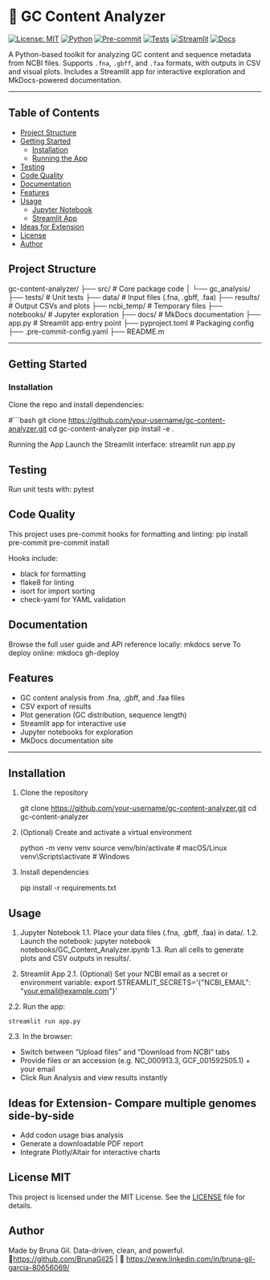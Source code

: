 # 🧬 GC Content Analyzer

[![License: MIT](https://img.shields.io/badge/License-MIT-blue.svg)](https://github.com/BrunaGil25/gc-content-analyzer/blob/main/LICENSE)
[![Python](https://img.shields.io/badge/Python-3.10%2B-blue.svg)](https://www.python.org/downloads/)
[![Pre-commit](https://img.shields.io/badge/pre--commit-enabled-brightgreen.svg)](https://pre-commit.com/)
[![Tests](https://img.shields.io/badge/tests-passing-success.svg)](https://github.com/BrunaGil25/gc-content-analyzer/actions)
[![Streamlit](https://img.shields.io/badge/Streamlit-app-orange.svg)](http://localhost:8501/)
[![Docs](https://img.shields.io/badge/docs-MkDocs-lightgrey.svg)](https://github.com/BrunaGil25/gc-content-analyzer/tree/main/docs)


A Python-based toolkit for analyzing GC content and sequence metadata from NCBI files. Supports `.fna`, `.gbff`, and `.faa` formats, with outputs in CSV and visual plots. Includes a Streamlit app for interactive exploration and MkDocs-powered documentation.


---

## Table of Contents

- [Project Structure](#-project-structure)
- [Getting Started](#-getting-started)
  - [Installation](#installation)
  - [Running the App](#running-the-app)
- [Testing](#-testing)
- [Code Quality](#-code-quality)
- [Documentation](#-documentation)
- [Features](#-features)
- [Usage](#usage)
  - [Jupyter Notebook](#1-jupyter-notebook)
  - [Streamlit App](#2-streamlit-app)
- [Ideas for Extension](#ideas-for-extension)
- [License](#license)
- [Author](#author)

## Project Structure

gc-content-analyzer/ 
├── src/                  # Core package code 
│   └── gc_analysis/ 
├── tests/                # Unit tests 
├── data/                 # Input files (.fna, .gbff, .faa) 
├── results/              # Output CSVs and plots 
├── ncbi_temp/            # Temporary files 
├── notebooks/            # Jupyter exploration 
├── docs/                 # MkDocs documentation 
├── app.py                # Streamlit app entry point 
├── pyproject.toml        # Packaging config 
├── .pre-commit-config.yaml 
├── README.m

---

## Getting Started

### Installation

Clone the repo and install dependencies:

#```bash
git clone https://github.com/your-username/gc-content-analyzer.git
cd gc-content-analyzer
pip install -e .

Running the App
Launch the Streamlit interface:
streamlit run app.py

## Testing
Run unit tests with:
pytest

## Code Quality
This project uses pre-commit hooks for formatting and linting:
pip install pre-commit
pre-commit install

Hooks include:
- black for formatting
- flake8 for linting
- isort for import sorting
- check-yaml for YAML validation

##  Documentation
Browse the full user guide and API reference locally:
mkdocs serve
To deploy online: 
mkdocs gh-deploy


## Features

- GC content analysis from .fna, .gbff, and .faa files
- CSV export of results
- Plot generation (GC distribution, sequence length)
- Streamlit app for interactive use
- Jupyter notebooks for exploration
- MkDocs documentation site


---

## Installation

1. Clone the repository  
  
   git clone https://github.com/your-username/gc-content-analyzer.git
   cd gc-content-analyzer

2. (Optional) Create and activate a virtual environment
 
   python -m venv venv
   source venv/bin/activate   # macOS/Linux
   venv\Scripts\activate      # Windows

3. Install dependencies
 
   pip install -r requirements.txt

## Usage

1. Jupyter Notebook
1.1. Place your data files (.fna, .gbff, .faa) in data/.
1.2. Launch the notebook: jupyter notebook notebooks/GC_Content_Analyzer.ipynb
1.3. Run all cells to generate plots and CSV outputs in results/.

2. Streamlit App
2.1. (Optional) Set your NCBI email as a secret or environment variable:
export STREAMLIT_SECRETS='{"NCBI_EMAIL": "your.email@example.com"}'

2.2. Run the app:

    streamlit run app.py

2.3. In the browser:
- Switch between “Upload files” and “Download from NCBI” tabs
- Provide files or an accession (e.g. NC_000913.3, GCF_001592505.1) + your email
- Click Run Analysis and view results instantly

## Ideas for Extension- Compare multiple genomes side-by-side
- Add codon usage bias analysis
- Generate a downloadable PDF report
- Integrate Plotly/Altair for interactive charts

## License MIT 
This project is licensed under the MIT License. See the [LICENSE](LICENSE) file for details.

## Author
Made by Bruna Gil. Data-driven, clean, and powerful.
🔗https://github.com/BrunaGil25 | 🔗 https://www.linkedin.com/in/bruna-gil-garcia-80656069/
